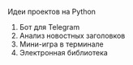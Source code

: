 Идеи проектов на Python
1. Бот для Telegram  
2. Анализ новостных заголовков  
3. Мини-игра в терминале
4. Электронная библиотека